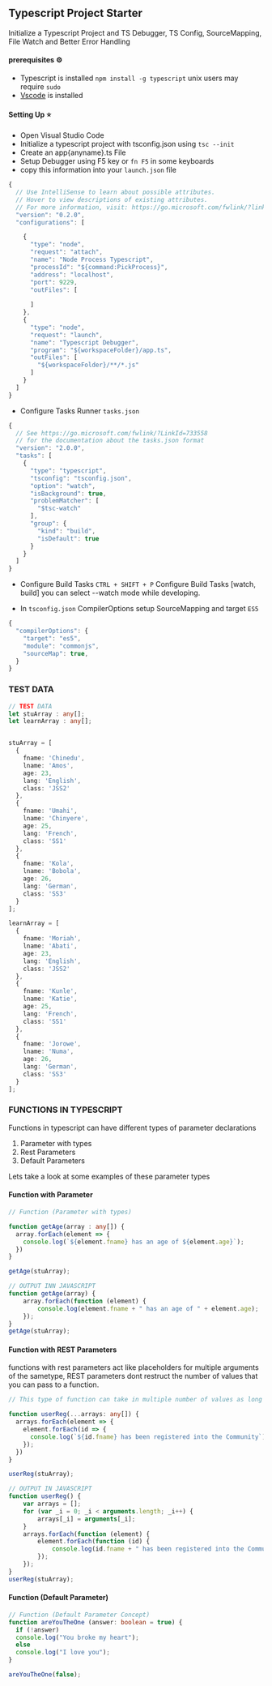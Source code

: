 ## Typescript Project Starter
Initialize a Typescript Project and TS Debugger, TS Config, SourceMapping, File Watch and Better Error Handling


#### prerequisites :gear:
- Typescript is installed `npm install -g typescript` unix users may require `sudo`
- [Vscode](https://code.microsoft.net) is installed



#### Setting Up :star:
- Open Visual Studio Code 
- Initialize a typescript project with tsconfig.json using `tsc --init`
- Create an app{anyname}.ts File 
- Setup Debugger using F5 key or `fn F5` in some keyboards
- copy this information into your `launch.json` file

```js
{
  // Use IntelliSense to learn about possible attributes.
  // Hover to view descriptions of existing attributes.
  // For more information, visit: https://go.microsoft.com/fwlink/?linkid=830387
  "version": "0.2.0",
  "configurations": [

    {
      "type": "node",
      "request": "attach",
      "name": "Node Process Typescript",
      "processId": "${command:PickProcess}",
      "address": "localhost",
      "port": 9229,
      "outFiles": [
        
      ]
    },
    {
      "type": "node",
      "request": "launch",
      "name": "Typescript Debugger",
      "program": "${workspaceFolder}/app.ts",
      "outFiles": [
        "${workspaceFolder}/**/*.js"
      ]
    }
  ]
}
```


- Configure Tasks Runner `tasks.json`
```js
{
  // See https://go.microsoft.com/fwlink/?LinkId=733558
  // for the documentation about the tasks.json format
  "version": "2.0.0",
  "tasks": [
    {
      "type": "typescript",
      "tsconfig": "tsconfig.json",
      "option": "watch",
      "isBackground": true,
      "problemMatcher": [
        "$tsc-watch"
      ],
      "group": {
        "kind": "build",
        "isDefault": true
      }
    }
  ]
}
```

- Configure Build Tasks  `CTRL + SHIFT + P` Configure Build Tasks [watch, build] you can select --watch mode while developing. 

- In `tsconfig.json` CompilerOptions setup SourceMapping and target `ES5`

```js
{
  "compilerOptions": {
    "target": "es5",                     
    "module": "commonjs",                    
    "sourceMap": true,       
  }
}
```

### TEST DATA
```ts
// TEST DATA
let stuArray : any[];
let learnArray : any[];


stuArray = [
  {
    fname: 'Chinedu',
    lname: 'Amos',
    age: 23,
    lang: 'English',
    class: 'JSS2'
  },
  {
    fname: 'Umahi',
    lname: 'Chinyere',
    age: 25,
    lang: 'French',
    class: 'SS1'
  },
  {
    fname: 'Kola',
    lname: 'Bobola',
    age: 26,
    lang: 'German',
    class: 'SS3'
  }
];

learnArray = [
  {
    fname: 'Moriah',
    lname: 'Abati',
    age: 23,
    lang: 'English',
    class: 'JSS2'
  },
  {
    fname: 'Kunle',
    lname: 'Katie',
    age: 25,
    lang: 'French',
    class: 'SS1'
  },
  {
    fname: 'Jorowe',
    lname: 'Numa',
    age: 26,
    lang: 'German',
    class: 'SS3'
  }
];
```


### FUNCTIONS IN TYPESCRIPT
Functions in typescript can have different types of parameter declarations 
1. Parameter with types
2. Rest Parameters
3. Default Parameters

Lets take a look at some examples of these parameter types


#### Function with Parameter 
```ts
// Function (Parameter with types)

function getAge(array : any[]) {
  array.forEach(element => {
    console.log(`${element.fname} has an age of ${element.age}`);
  })
}

getAge(stuArray);

// OUTPUT INN JAVASCRIPT
function getAge(array) {
    array.forEach(function (element) {
        console.log(element.fname + " has an age of " + element.age);
    });
}
getAge(stuArray);
```


#### Function with REST Parameters
functions with rest parameters act like placeholders for multiple arguments of the sametype, REST parameters dont restruct the number of values that you can pass to a function.

```ts
// This type of function can take in multiple number of values as long as they belong to the parameter : type defined in the function

function userReg(...arrays: any[]) {
  arrays.forEach(element => {
    element.forEach(id => {
      console.log(`${id.fname} has been registered into the Community`);
    });
  })
}

userReg(stuArray);

// OUTPUT IN JAVASCRIPT
function userReg() {
    var arrays = [];
    for (var _i = 0; _i < arguments.length; _i++) {
        arrays[_i] = arguments[_i];
    }
    arrays.forEach(function (element) {
        element.forEach(function (id) {
            console.log(id.fname + " has been registered into the Community");
        });
    });
}
userReg(stuArray);

```

#### Function (Default Parameter)
```ts
// Function (Default Parameter Concept)
function areYouTheOne (answer: boolean = true) {
  if (!answer)
  console.log("You broke my heart");
  else
  console.log("I love you");
}

areYouTheOne(false);
```
